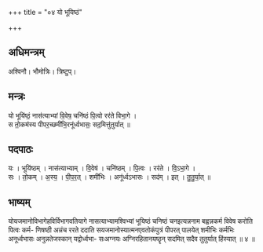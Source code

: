 +++
title = "०४ यो भूयिष्ठं"

+++
## अधिमन्त्रम्
अश्विनौ। भौमोत्रिः। त्रिष्टुप्।

## मन्त्रः
यो भूयि॑ष्ठं॒ नास॑त्याभ्यां वि॒वेष॒ चनि॑ष्ठं पि॒त्वो रर॑ते विभा॒गे ।  
स तो॒कम॑स्य पीपर॒च्छमी॑भि॒रनू॑र्ध्वभासः॒ सद॒मित्तु॑तुर्यात् ॥

## पदपाठः
यः । भूयि॑ष्ठम् । नास॑त्याभ्याम् । वि॒वेष॑ । चनि॑ष्ठम् । पि॒त्वः । रर॑ते । वि॒ऽभा॒गे ।  
सः । तो॒कम् । अ॒स्य॒ । पी॒प॒र॒त् । शमी॑भिः । अनू॑र्ध्वऽभासः । सद॑म् । इत् । तु॒तु॒र्या॒त् ॥

## भाष्यम्
योयजमानोविभागेहविर्विभागवतियागे नासत्याभ्यामश्विभ्यां भूयिष्ठं चनिष्ठं चनइत्यन्ननाम बह्वन्नकर्म विवेष करोति पित्वः कर्म- णिषष्ठी अन्नंच ररते ददाति सयजमानोस्यात्मनएवतोकंपुत्रं पीपरत् पालयेत् शमीभिः कर्मभिः अनूर्ध्वभासः अनुन्नतेजस्कान् यद्वोर्ध्वभा- सःअग्नयः अग्निरहितानयष्ठॄन् सदमित् सदैव तुतुर्यात् हिंस्यात् ॥ ४ ॥